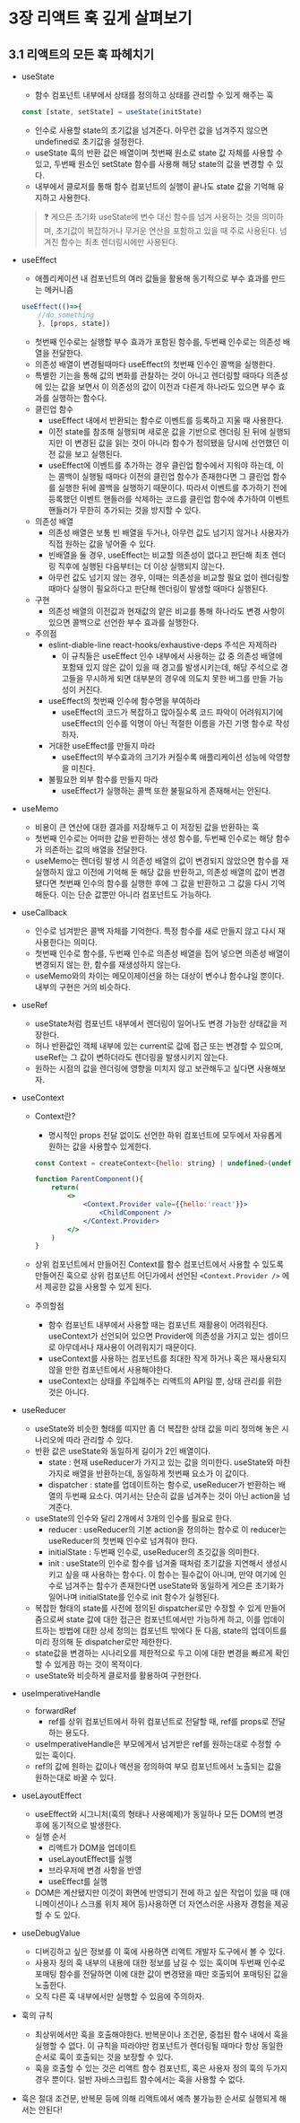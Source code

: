 # 3장 리액트 훅 깊게 살펴보기

## 3.1 리액트의 모든 훅 파헤치기

- useState
    - 함수 컴포넌트 내부에서 상태를 정의하고 상태를 관리할 수 있게 해주는 훅
    
    ```jsx
    const [state, setState] = useState(initState)
    ```
    
    - 인수로 사용할 state의 초기값을 넘겨준다. 아무런 값을 넘겨주지 않으면 undefined로 초기값을 설정한다.
    - useState 훅의 반환 값은 배열이며 첫번째 원소로 state 값 자체를 사용할 수 있고, 두번째 원소인 setState 함수를 사용해 해당 state의 값을 변경할 수 있다.
    - 내부에서 클로저를 통해 함수 컴포넌트의 실행이 끝나도 state 값을 기억해 유지하고 사용한다.
    
    > ❓ 게으른 초기화
    useState에 변수 대신 함수를 넘겨 사용하는 것을 의미하며, 초기값이 복잡하거나 무거운 연산을 포함하고 있을 때 주로 사용된다.
    넘겨진 함수는 최초 렌더링시에만 사용된다.
    > 

- useEffect
    - 애플리케이션 내 컴포넌트의 여러 값들을 활용해 동기적으로 부수 효과를 만드는 메커니즘
    
    ```jsx
    useEffect(()=>{
    	//do something
    	}, [props, state])
    ```
    
    - 첫번째 인수로는 실행할 부수 효과가 포함된 함수를, 두번째 인수로는 의존성 배열을 전달한다.
    - 의존성 배열이 변경될때마다 useEffect의 첫번째 인수인 콜백을 실행한다.
    - 특별한 기는을 통해 값의 변화를 관찰하는 것이 아니고 렌더링할 때마다 의존성에 있는 값을 보면서 이 의존성의 값이 이전과 다른게 하나라도 있으면 부수 효과를 실행하는 함수다.
    - 클린업 함수
        - useEffect 내에서 반환되는 함수로 이벤트를 등록하고 지울 때 사용한다.
        - 이전 state를 참조해 실행되며 새로운 값을 기반으로 렌더링 된 뒤에 실행되지만 이 변경된 값을 읽는 것이 아니라 함수가 정의됐을 당시에 선언했던 이전 값을 보고 실행된다.
        - useEffect에 이벤트를 추가하는 경우 클린업 함수에서 지워야 하는데, 이는 콜백이 실행될 때마다 이전의 클린업 함수가 존재한다면 그 클린업 함수를 실행한 뒤에 콜백을 실행하기 때문이다. 따라서 이벤트를 추가하기 전에 등록했던 이벤트 핸들러를 삭제하는 코드를 클린업 함수에 추가하여 이벤트 핸들러가 무한히 추가되는 것을 방지할 수 있다.
    - 의존성 배열
        - 의존성 배열은 보통 빈 배열을 두거나, 아무런 값도 넘기지 않거나 사용자가 직접 원하는 값을 넣어줄 수 있다.
        - 빈배열을 둘 경우, useEffect는 비교할 의존성이 없다고 판단해 최초 렌더링 직후에 실행된 다음부터는 더 이상 실행되지 않는다.
        - 아무런 값도 넘기지 않는 경우, 이때는 의존성을 비교할 필요 없이 렌더링할 때마다 실행이 필요하다고 판단해 렌더링이 발생할 때마다 실행된다.
    - 구현
        - 의존성 배열의 이전값과 현재값의 얕은 비교를 통해 하나라도 변경 사항이 있으면 콜백으로 선언한 부수 효과를 실행한다.
    - 주의점
        - eslint-diable-line react-hooks/exhaustive-deps 주석은 자제하라
            - 이 규칙들은 useEffect 인수 내부에서 사용하는 값 중 의존성 배열에 포함돼 있지 않은 값이 있을 때 경고를 발생시키는데, 해당 주석으로 경고들을 무시하게 되면 대부분의 경우에 의도치 못한 버그를 만들 가능성이 커진다.
        - useEffect의 첫번째 인수에 함수명을 부여하라
            - useEffect의 코드가 복잡하고 많아질수록 코드 파악이 어려워지기에 useEffect의 인수를 익명이 아닌 적절한 이름을 가진 기명 함수로 작성하자.
        - 거대한 useEffect를 만들지 마라
            - useEffect의 부수효과의 크기가 커질수록 애플리케이션 성능에 악영향을 미친다.
        - 불필요한 외부 함수를 만들지 마라
            - useEffect가 실행하는 콜백 또한 불필요하게 존재해서는 안된다.
- useMemo
    - 비용이 큰 연산에 대한 결과를 저장해두고 이 저장된 값을 반환하는 훅
    - 첫번째 인수로는 어떠한 값을 반환하는 생성 함수를, 두번째 인수로는 해당 함수가 의존하는 값의 배열을 전달한다.
    - useMemo는 렌더링 발생 시 의존성 배열의 값이 변경되지 않았으면 함수를 재실행하지 않고 이전에 기억해 둔 해당 값을 반환하고, 의존성 배열의 값이 변경됐다면 첫번째 인수의 함수를 실행한 후에 그 값을 반환하고 그 값을 다시 기억해둔다. 이는 단순 값뿐만 아니라 컴포넌트도 가능하다.
- useCallback
    - 인수로 넘겨받은 콜백 자체를 기억한다. 특정 함수를 새로 만들지 않고 다시 재사용한다는 의미다.
    - 첫번째 인수로 함수를, 두번째 인수로 의존성 배열을 집어 넣으면 의존성 배열이 변경되지 않는 한, 함수를 재생성하지 않는다.
    - useMemo와의 차이는 메모이제이션을 하는 대상이 변수냐 함수냐일 뿐이다. 내부의 구현은 거의 비슷하다.
- useRef
    - useState처럼 컴포넌트 내부에서 렌더링이 일어나도 변경 가능한 상태값을 저장한다.
    - 허나 반환값인 객체 내부에 있는 current로 값에 접근 또는 변경할 수 있으며, useRef는 그 값이 변하더라도 렌더링을 발생시키지 않는다.
    - 원하는 시점의 값을 렌더링에 영향을 미치지 않고 보관해두고 싶다면 사용해보자.
- useContext
    - Context란?
        - 명시적인 props 전달 없이도 선언한 하위 컴포넌트에 모두에서 자유롭게 원하는 값을 사용할수 있게한다.
        
        ```jsx
        const Context = createContext<{hello: string} | undefined>(undefined)
        
        function ParentComponent(){
        	return(
        		<>
        			<Context.Provider vale={{hello:'react'}}>
        				<ChildComponent />
        			</Context.Provider>
        		</>
        	)
        }
        ```
        
    - 상위 컴포넌트에서 만들어진 Context를 함수 컴포넌트에서 사용할 수 있도록 만들어진 훅으로 상위 컴포넌트 어딘가에서 선언된 `<Context.Provider />` 에서 제공한 값을 사용할 수 있게 된다.
    - 주의할점
        - 함수 컴포넌트 내부에서 사용할 때는 컴포넌트 재활용이 어려워진다. useContext가 선언되어 있으면 Provider에 의존성을 가지고 있는 셈이므로 아무데서나 재사용이 어려워지기 때문이다.
        - useContext를 사용하는 컴포넌트를 최대한 작게 하거나 혹은 재사용되지 않을 만한 컴포넌트에서 사용해야한다.
        - useContext는 상태를 주입해주는 리액트의 API일 뿐, 상태 관리를 위한 것은 아니다.
- useReducer
    - useState와 비슷한 형태를 띠지만 좀 더 복잡한 상태 값을 미리 정의해 놓은 시나리오에 따라 관리할 수 있다.
    - 반환 값은 useState와 동일하게 길이가 2인 배열이다.
        - state : 현재 useReducer가 가지고 있는 값을 의미한다. useState와 마찬가지로 배열을 반환하는데, 동일하게 첫번째 요소가 이 값이다.
        - dispatcher : state를 업데이트하는 함수로, useReducer가 반환하는 배열의 두번째 요소다. 여기서는 단순히 값을 넘겨주는 것이 아닌 action을 넘겨준다.
    - useState의 인수와 달리 2개에서 3개의 인수를 필요로 한다.
        - reducer : useReducer의 기본 action을 정의하는 함수로 이 reducer는 useReducer의 첫번째 인수로 넘겨줘야 한다.
        - initialState : 두번째 인수로, useReducer의 초깃값을 의미한다.
        - init : useState의 인수로 함수를 넘겨줄 때처럼 초기값을 지연해서 생성시키고 싶을 때 사용하는 함수다. 이 함수는 필수값이 아니며, 만약 여기에 인수로 넘겨주는 함수가 존재한다면 useState와 동일하게 게으른 초기화가 일어나며 initialState를 인수로 init 함수가 실행된다.
    - 복잡한 형태의 state를 사전에 정의된 dispatcher로만 수정할 수 있게 만들어 줌으로써 state 값에 대한 접근은 컴포넌트에서만 가능하게 하고, 이를 업데이트하는 방법에 대한 상세 정의는 컴포넌트 밖에다 둔 다음, state의 업데이트를 미리 정의해 둔 dispatcher로만 제한한다.
    - state값을 변경하는 시나리오를 제한적으로 두고 이에 대한 변경을 빠르게 확인할 수 있게끔 하는 것이 목적이다.
    - useState와 비슷하게 클로저를 활용하여 구현한다.
- useImperativeHandle
    - forwardRef
        - ref를 상위 컴포넌트에서 하위 컴포넌트로 전달할 때, ref를 props로 전달하는 용도다.
    - useImperativeHandle은 부모에게서 넘겨받은 ref를 원하는대로 수정할 수 있는 훅이다.
    - ref의 값에 원하는 값이나 액션을 정의하여 부모 컴포넌트에서 노출되는 값을 원하는대로 바꿀 수 있다.
- useLayoutEffect
    - useEffect와 시그니처(훅의 형태나 사용예제)가 동일하나 모든 DOM의 변경 후에 동기적으로 발생한다.
    - 실행 순서
        - 리액트가 DOM을 업데이트
        - useLayoutEffect를 실행
        - 브라우저에 변경 사항을 반영
        - useEffect를 실행
    - DOM은 계산됐지만 이것이 화면에 반영되기 전에 하고 싶은 작업이 있을 때 (애니메이션이나 스크롤 위치 제어 등)사용하면 더 자연스러운 사용자 경험을 제공할 수 도 있다.
- useDebugValue
    - 디버깅하고 싶은 정보를 이 훅에 사용하면 리액트 개발자 도구에서 볼 수 있다.
    - 사용자 정의 훅 내부의 내용에 대한 정보를 남길 수 있는 훅이며 두번째 인수로 포매팅 함수를 전달하면 이에 대한 값이 변경됐을 때만 호출되어 포매팅된 값을 노출한다.
    - 오직 다른 훅 내부에서만 실행할 수 있음에 주의하자.
- 훅의 규칙
    - 최상위에서만 훅을 호출해야한다. 반복문이나 조건문, 중첩된 함수 내에서 훅을 실행할 수 없다. 이 규칙을 따라야만 컴포넌트가 렌더링될 때마다 항상 동일한 순서로 훅이 호출되는 것을 보장할 수 있다.
    - 훅을 호출할 수 있는 것은 리액트 함수 컴포넌트, 혹은 사용자 정의 훅의 두가지 경우 뿐이다. 일반 자바스크립트 함수에서는 훅을 사용할 수 없다.
- 훅은 절대 조건문, 반복문 등에 의해 리액트에서 예측 불가능한 순서로 실행되게 해서는 안된다!